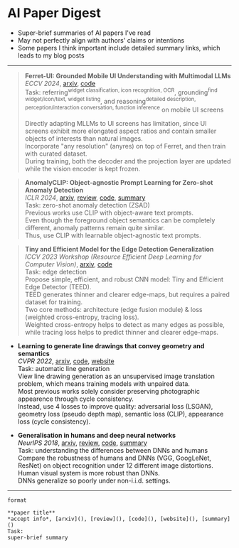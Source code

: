 # AI Paper Digest

- Super-brief summaries of AI papers I've read
- May not perfectly align with authors' claims or intentions
- Some papers I think important include detailed summary links, which leads to my blog posts


---



> **Ferret-UI: Grounded Mobile UI Understanding with Multimodal LLMs**  
> *ECCV 2024*, [arxiv](https://arxiv.org/abs/2404.05719), [code](https://github.com/apple/ml-ferret)  
> Task: referring<sup>widget classification, icon recognition, OCR</sup>, grounding<sup>find widget/icon/text, widget listing</sup>, and reasoning<sup>detailed description, perception/interaction conversation, function inference</sup> on mobile UI screens  
> 
> Directly adapting MLLMs to UI screens has limitation, since UI screens exhibit more elongated aspect ratios and contain smaller objects of interests than natural images.  
> Incorporate "any resolution" (anyres) on top of Ferret, and then train with curated dataset.  
> During training, both the decoder and the projection layer are updated while the vision encoder is kept frozen.  



> **AnomalyCLIP: Object-agnostic Prompt Learning for Zero-shot Anomaly Detection**  
> *ICLR 2024*, [arxiv](https://arxiv.org/abs/2310.18961), [review](https://openreview.net/forum?id=buC4E91xZE), [code](https://github.com/zqhang/AnomalyCLIP), [summary](https://jasonleex1995.github.io/docs/07_papers/2310.18961.html)  
> Task: zero-shot anomaly detection (ZSAD)  
> Previous works use CLIP with object-aware text prompts.  
> Even though the foreground object semantics can be completely different, anomaly patterns remain quite similar.  
> Thus, use CLIP with learnable object-agnostic text prompts.  



> **Tiny and Efficient Model for the Edge Detection Generalization**  
> *ICCV 2023 Workshop (Resource Efficient Deep Learning for Computer Vision)*, [arxiv](https://arxiv.org/abs/2308.06468), [code](https://github.com/xavysp/TEED)   
> Task: edge detection  
> Propose simple, efficient, and robust CNN model: Tiny and Efficient Edge Detector (TEED).  
> TEED generates thinner and clearer edge-maps, but requires a paired dataset for training.  
> Two core methods: architecture (edge fusion module) & loss (weighted cross-entropy, tracing loss).  
> Weighted cross-entropy helps to detect as many edges as possible, while tracing loss helps to predict thinner and clearer edge-maps.  



- **Learning to generate line drawings that convey geometry and semantics**  
  *CVPR 2022*, [arxiv](https://arxiv.org/abs/2203.12691), [code](https://github.com/carolineec/informative-drawings), [website](https://carolineec.github.io/informative_drawings/)  
  Task: automatic line generation  
  View line drawing generation as an unsupervised image translation problem, which means training models with unpaired data.  
  Most previous works solely consider preserving photographic appearence through cycle consistency.  
  Instead, use 4 losses to improve quality: adversarial loss (LSGAN), geometry loss (pseudo depth map), semantic loss (CLIP), appearance loss (cycle consistency).  



- **Generalisation in humans and deep neural networks**    
  *NeurIPS 2018*, [arxiv](https://arxiv.org/abs/1808.08750), [review](https://papers.nips.cc/paper_files/paper/2018/hash/0937fb5864ed06ffb59ae5f9b5ed67a9-Abstract.html), [code](https://github.com/rgeirhos/generalisation-humans-DNNs), [summary](https://jasonleex1995.github.io/docs/07_papers/1808.08750.html)  
  Task: understanding the differences between DNNs and humans   
  Compare the robustness of humans and DNNs (VGG, GoogLeNet, ResNet) on object recognition under 12 different image distortions.  
  Human visual system is more robust than DNNs.  
  DNNs generalize so poorly under non-i.i.d. settings.  



---
```
format

**paper title**  
*accept info*, [arxiv](), [review](), [code](), [website](), [summary]()  
Task:  
super-brief summary

```